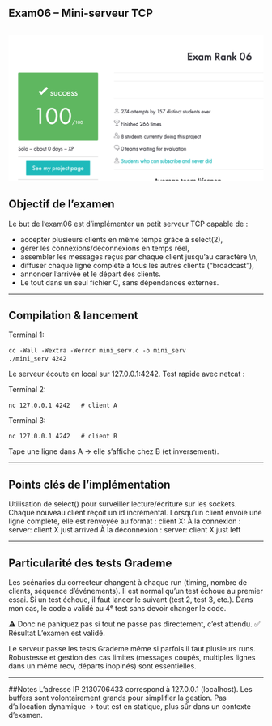 ## Exam06 – Mini-serveur TCP

![Exam06 Aperçu](./exam-06.png)
---

## Objectif de l’examen

Le but de l’exam06 est d’implémenter un petit serveur TCP capable de :
- accepter plusieurs clients en même temps grâce à select(2),
- gérer les connexions/déconnexions en temps réel,
- assembler les messages reçus par chaque client jusqu’au caractère \n,
- diffuser chaque ligne complète à tous les autres clients (“broadcast”),
- annoncer l’arrivée et le départ des clients.
- Le tout dans un seul fichier C, sans dépendances externes.

---
## Compilation & lancement

Terminal 1:
```
cc -Wall -Wextra -Werror mini_serv.c -o mini_serv
./mini_serv 4242
```
Le serveur écoute en local sur 127.0.0.1:4242.
Test rapide avec netcat :

Terminal 2:
```
nc 127.0.0.1 4242   # client A
```
Terminal 3:
```
nc 127.0.0.1 4242   # client B
```
Tape une ligne dans A → elle s’affiche chez B (et inversement).

---
## Points clés de l’implémentation
Utilisation de select() pour surveiller lecture/écriture sur les sockets.
Chaque nouveau client reçoit un id incrémental.
Lorsqu’un client envoie une ligne complète, elle est renvoyée au format :
client X: <message>
À la connexion :
server: client X just arrived
À la déconnexion :
server: client X just left

---
## Particularité des tests Grademe
Les scénarios du correcteur changent à chaque run (timing, nombre de clients, séquence d’événements).
Il est normal qu’un test échoue au premier essai.
Si un test échoue, il faut lancer le suivant (test 2, test 3, etc.).
Dans mon cas, le code a validé au 4ᵉ test sans devoir changer le code.

⚠️ Donc ne paniquez pas si tout ne passe pas directement, c’est attendu.
✅ Résultat
L’examen est validé.

Le serveur passe les tests Grademe même si parfois il faut plusieurs runs.
Robustesse et gestion des cas limites (messages coupés, multiples lignes dans un même recv, départs inopinés) sont essentielles.

---
##Notes
L’adresse IP 2130706433 correspond à 127.0.0.1 (localhost).
Les buffers sont volontairement grands pour simplifier la gestion.
Pas d’allocation dynamique → tout est en statique, plus sûr dans un contexte d’examen.
